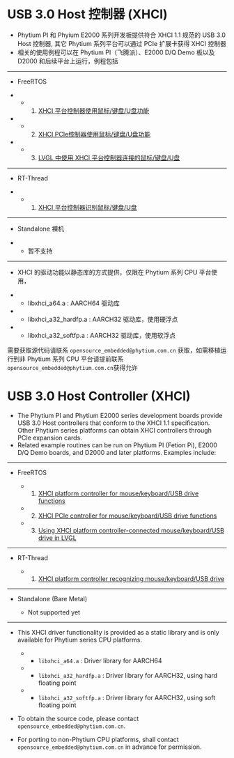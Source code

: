 # USB 3.0 Host 控制器 (XHCI)

- Phytium PI 和 Phyium E2000 系列开发板提供符合 XHCI 1.1 规范的 USB 3.0 Host 控制器, 其它 Phytium 系列平台可以通过 PCIe 扩展卡获得 XHCI 控制器
- 相关的使用例程可以在 Phytium PI（飞腾派）、E2000 D/Q Demo 板以及 D2000 和后续平台上运行，例程包括

---------------------------------------------

- FreeRTOS

- - 1. [XHCI 平台控制器使用鼠标/键盘/U盘功能](https://gitee.com/phytium_embedded/phytium-free-rtos-sdk/tree/master/example/peripheral/usb/xhci_platform/README.md)
- - 2. [XHCI PCIe控制器使用鼠标/键盘/U盘功能](https://gitee.com/phytium_embedded/phytium-free-rtos-sdk/tree/master/example/peripheral/usb/xhci_pcie/README.md)
- - 3. [LVGL 中使用 XHCI 平台控制器连接的鼠标/键盘/U盘](https://gitee.com/phytium_embedded/phytium-free-rtos-sdk/blob/master/example/peripheral/media/lvgl_indev/README.md)

---------------------------------------------

- RT-Thread 

- - 1. [XHCI 平台控制器识别鼠标/键盘/U盘](https://github.com/RT-Thread/rt-thread/blob/master/bsp/phytium/doc/use_cherryusb.md)

---------------------------------------------

- Standalone 裸机

- - 暂不支持 

---------------------------------------------

- XHCI 的驱动功能以静态库的方式提供，仅限在 Phytium 系列 CPU 平台使用，

- - libxhci_a64.a : AARCH64 驱动库
- - libxhci_a32_hardfp.a : AARCH32 驱动库，使用硬浮点
- - libxhci_a32_softfp.a : AARCH32 驱动库，使用软浮点

需要获取源代码请联系 `opensource_embedded@phytium.com.cn` 获取，如需移植运行到非 Phytium 系列 CPU 平台请提前联系`opensource_embedded@phytium.com.cn`获得允许

# USB 3.0 Host Controller (XHCI)

- The Phytium PI and Phytium E2000 series development boards provide USB 3.0 Host controllers that conform to the XHCI 1.1 specification. Other Phytium series platforms can obtain XHCI controllers through PCIe expansion cards.
- Related example routines can be run on Phytium PI (Fetion Pi), E2000 D/Q Demo boards, and D2000 and later platforms. Examples include:

---------------------------------------------

- FreeRTOS

  - 1. [XHCI platform controller for mouse/keyboard/USB drive functions](https://gitee.com/phytium_embedded/phytium-free-rtos-sdk/tree/master/example/peripheral/usb/xhci_platform/README.md)
  - 2. [XHCI PCIe controller for mouse/keyboard/USB drive functions](https://gitee.com/phytium_embedded/phytium-free-rtos-sdk/tree/master/example/peripheral/usb/xhci_pcie/README.md)
  - 3. [Using XHCI platform controller-connected mouse/keyboard/USB drive in LVGL](https://gitee.com/phytium_embedded/phytium-free-rtos-sdk/blob/master/example/peripheral/media/lvgl_indev/README.md)

---------------------------------------------

- RT-Thread

  - 1. [XHCI platform controller recognizing mouse/keyboard/USB drive](https://github.com/RT-Thread/rt-thread/blob/master/bsp/phytium/doc/use_cherryusb.md)

---------------------------------------------

- Standalone (Bare Metal)

  - Not supported yet

---------------------------------------------

- This XHCI driver functionality is provided as a static library and is only available for Phytium series CPU platforms. 

  - - `libxhci_a64.a` : Driver library for AARCH64
  - - `libxhci_a32_hardfp.a` : Driver library for AARCH32, using hard floating point
  - - `libxhci_a32_softfp.a` : Driver library for AARCH32, using soft floating point

- To obtain the source code, please contact `opensource_embedded@phytium.com.cn`. 
- For porting to non-Phytium CPU platforms, shall contact `opensource_embedded@phytium.com.cn` in advance for permission.